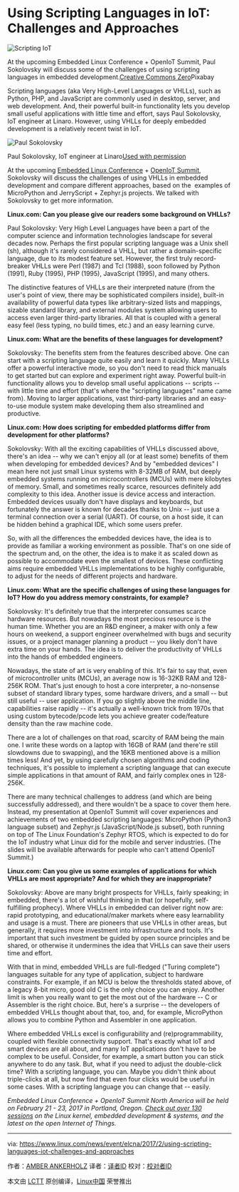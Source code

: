 Using Scripting Languages in IoT: Challenges and Approaches
============================================================


 ![Scripting IoT](https://www.linux.com/sites/lcom/files/styles/rendered_file/public/scripting-languages-iot.jpg?itok=d6uog0Ss "Scripting IoT") 

At the upcoming Embedded Linux Conference + OpenIoT Summit, Paul Sokolovsky will discuss some of the challenges of using scripting languages in embedded development.[Creative Commons Zero][2]Pixabay

Scripting languages (aka Very High-Level Languages or VHLLs), such as Python, PHP, and JavaScript are commonly used in desktop, server, and web development. And, their powerful built-in functionality lets you develop small useful applications with little time and effort, says Paul Sokolovsky, IoT engineer at Linaro. However, using VHLLs for deeply embedded development is a relatively recent twist in IoT.

 ![Paul Sokolovsky](https://www.linux.com/sites/lcom/files/styles/floated_images/public/paul-sokolovsky-2014-09-21.jpg?itok=nUlGjxf3 "Paul Sokolovsky") 

Paul Sokolovsky, IoT engineer at Linaro[Used with permission][1]

At the upcoming [Embedded Linux Conference][6] + [OpenIoT Summit][7], Sokolovsky will discuss the challenges of using VHLLs in embedded development and compare different approaches, based on the  examples of MicroPython and JerryScript + Zephyr.js projects. We talked with Sokolovsky to get more information.

**Linux.com: Can you please give our readers some background on VHLLs?**

Paul Sokolovsky: Very High Level Languages have been a part of the computer science and information technologies landscape for several decades now. Perhaps the first popular scripting language was a Unix shell (sh), although it's rarely considered a VHLL, but rather a domain-specific language, due to its modest feature set. However, the first truly record-breaker VHLLs were Perl (1987) and Tcl (1988), soon followed by Python (1991), Ruby (1995), PHP (1995), JavaScript (1995), and many others.

The distinctive features of VHLLs are their interpreted nature (from the user's point of view, there may be sophisticated compilers inside), built-in availability of powerful data types like arbitrary-sized lists and mappings, sizable standard library, and external modules system allowing users to access even larger third-party libraries. All that is coupled with a general easy feel (less typing, no build times, etc.) and an easy learning curve.

**Linux.com: What are the benefits of these languages for development?**

Sokolovsky: The benefits stem from the features described above. One can start with a scripting language quite easily and learn it quickly. Many VHLLs offer a powerful interactive mode, so you don't need to read thick manuals to get started but can explore and experiment right away. Powerful built-in functionality allows you to develop small useful applications -- scripts -- with little time and effort (that's where the "scripting languages" name came from). Moving to larger applications, vast third-party libraries and an easy-to-use module system make developing them also streamlined and productive.

**Linux.com: How does scripting for embedded platforms differ from development for other platforms?**

Sokolovsky: With all the exciting capabilities of VHLLs discussed above, there's an idea -- why we can't enjoy all (or at least some) benefits of them when developing for embedded devices? And by "embedded devices" I mean here not just small Linux systems with 8-32MB of RAM, but deeply embedded systems running on microcontrollers (MCUs) with mere kilobytes of memory. Small, and sometimes really scarce, resources definitely add complexity to this idea. Another issue is device access and interaction. Embedded devices usually don't have displays and keyboards, but fortunately the answer is known for decades thanks to Unix -- just use a terminal connection over a serial (UART). Of course, on a host side, it can be hidden behind a graphical IDE, which some users prefer.

So, with all the differences the embedded devices have, the idea is to provide as familiar a working environment as possible. That's on one side of the spectrum and, on the other, the idea is to make it as scaled down as possible to accommodate even the smallest of devices. These conflicting aims require embedded VHLLs implementations to be highly configurable, to adjust for the needs of different projects and hardware.

**Linux.com: What are the specific challenges of using these languages for IoT? How do you address memory constraints, for example?**

Sokolovsky: It's definitely true that the interpreter consumes scarce hardware resources. But nowadays the most precious resource is the human time. Whether you are an R&D engineer, a maker with only a few hours on weekend, a support engineer overwhelmed with bugs and security issues, or a project manager planning a product -- you likely don't have extra time on your hands. The idea is to deliver the productivity of VHLLs into the hands of embedded engineers.

Nowadays, the state of art is very enabling of this. It's fair to say that, even of microcontroller units (MCUs), an average now is 16-32KB RAM and 128-256K ROM. That's just enough to host a core interpreter, a no-nonsense subset of standard library types, some hardware drivers, and a small -- but still useful -- user application. If you go slightly above the middle line, capabilities raise rapidly -- it's actually a well-known trick from 1970s that using custom bytecode/pcode lets you achieve greater code/feature density than the raw machine code.

There are a lot of challenges on that road, scarcity of RAM being the main one. I write these words on a laptop with 16GB of RAM (and there're still slowdowns due to swapping), and the 16KB mentioned above is a million times less! And yet, by using carefully chosen algorithms and coding techniques, it's possible to implement a scripting language that can execute simple applications in that amount of RAM, and fairly complex ones in 128-256K.

There are many technical challenges to address (and which are being successfully addressed), and there wouldn't be a space to cover them here. Instead, my presentation at OpenIoT Summit will cover experiences and achievements of two embedded scripting languages: MicroPython (Python3 language subset) and Zephyr.js (JavaScript/Node.js subset), both running on top of The Linux Foundation's Zephyr RTOS, which is expected to do for the IoT industry what Linux did for the mobile and server industries. (The slides will be available afterwards for people who can't attend OpenIoT Summit.)

**Linux.com: Can you give us some examples of applications for which VHLLs are most appropriate? And for which they are inappropriate?**

Sokolovsky: Above are many bright prospects for VHLLs, fairly speaking; in embedded, there's a lot of wishful thinking in that (or hopefully, self-fulfilling prophecy). Where VHLLs in embedded can deliver right now are: rapid prototyping, and educational/maker markets where easy learnability and usage is a must. There are pioneers that use VHLLs in other areas, but generally, it requires more investment into infrastructure and tools. It's important that such investment be guided by open source principles and be shared, or otherwise it undermines the idea that VHLLs can save their users time and effort.

With that in mind, embedded VHLLs are full-fledged ("Turing complete") languages suitable for any type of application, subject to hardware constraints. For example, if an MCU is below the thresholds stated above, of a legacy 8-bit micro, good old C is the only choice you can enjoy. Another limit is when you really want to get the most out of the hardware -- C or Assembler is the right choice. But, here's a surprise -- the developers of embedded VHLLs thought about that, too, and, for example, MicroPython allows you to combine Python and Assembler in one application.

Where embedded VHLLs excel is configurability and (re)programmability, coupled with flexible connectivity support. That's exactly what IoT and smart devices are all about, and many IoT applications don't have to be complex to be useful. Consider, for example, a smart button you can stick anywhere to do any task. But, what if you need to adjust the double-click time? With a scripting language, you can. Maybe you didn't think about triple-clicks at all, but now find that even four clicks would be useful in some cases. With a scripting language you can change that -- easily.

 _Embedded Linux Conference + OpenIoT Summit North America will be held on February 21 - 23, 2017 in Portland, Oregon. [Check out over 130 sessions][5] on the Linux kernel, embedded development & systems, and the latest on the open Internet of Things._

--------------------------------------------------------------------------------

via: https://www.linux.com/news/event/elcna/2017/2/using-scripting-languages-iot-challenges-and-approaches

作者：[AMBER ANKERHOLZ][a]
译者：[译者ID](https://github.com/译者ID)
校对：[校对者ID](https://github.com/校对者ID)

本文由 [LCTT](https://github.com/LCTT/TranslateProject) 原创编译，[Linux中国](https://linux.cn/) 荣誉推出

[a]:https://www.linux.com/users/aankerholz
[1]:https://www.linux.com/licenses/category/used-permission
[2]:https://www.linux.com/licenses/category/creative-commons-zero
[3]:https://www.linux.com/files/images/paul-sokolovsky-2014-09-21jpg
[4]:https://www.linux.com/files/images/scripting-languages-iotjpg
[5]:http://events.linuxfoundation.org/events/embedded-linux-conference/program/schedule?utm_source=linux&utm_campaign=elc17&utm_medium=blog&utm_content=video-blog
[6]:http://events.linuxfoundation.org/events/embedded-linux-conference
[7]:https://events.linuxfoundation.org/events/openiot-summit/program/schedule
